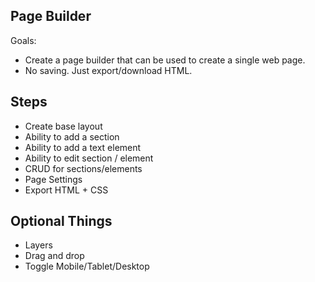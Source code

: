 ## Page Builder

Goals:

- Create a page builder that can be used to create a single web page.
- No saving. Just export/download HTML.

## Steps

- Create base layout
- Ability to add a section
- Ability to add a text element
- Ability to edit section / element
- CRUD for sections/elements
- Page Settings
- Export HTML + CSS

## Optional Things

- Layers
- Drag and drop 
- Toggle Mobile/Tablet/Desktop